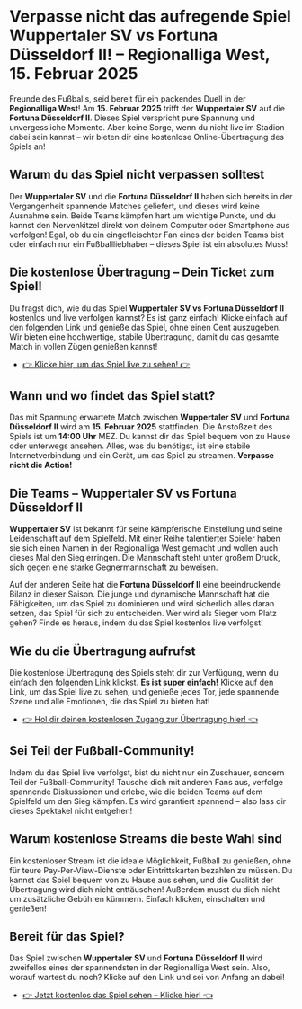 # Verpasse nicht das aufregende Spiel Wuppertaler SV vs Fortuna Düsseldorf II! – Regionalliga West, 15. Februar 2025

Freunde des Fußballs, seid bereit für ein packendes Duell in der **Regionalliga West**! Am **15. Februar 2025** trifft der **Wuppertaler SV** auf die **Fortuna Düsseldorf II**. Dieses Spiel verspricht pure Spannung und unvergessliche Momente. Aber keine Sorge, wenn du nicht live im Stadion dabei sein kannst – wir bieten dir eine kostenlose Online-Übertragung des Spiels an!

## Warum du das Spiel nicht verpassen solltest

Der **Wuppertaler SV** und die **Fortuna Düsseldorf II** haben sich bereits in der Vergangenheit spannende Matches geliefert, und dieses wird keine Ausnahme sein. Beide Teams kämpfen hart um wichtige Punkte, und du kannst den Nervenkitzel direkt von deinem Computer oder Smartphone aus verfolgen! Egal, ob du ein eingefleischter Fan eines der beiden Teams bist oder einfach nur ein Fußballliebhaber – dieses Spiel ist ein absolutes Muss!

## Die kostenlose Übertragung – Dein Ticket zum Spiel!

Du fragst dich, wie du das Spiel **Wuppertaler SV vs Fortuna Düsseldorf II** kostenlos und live verfolgen kannst? Es ist ganz einfach! Klicke einfach auf den folgenden Link und genieße das Spiel, ohne einen Cent auszugeben. Wir bieten eine hochwertige, stabile Übertragung, damit du das gesamte Match in vollen Zügen genießen kannst!

- [👉 Klicke hier, um das Spiel live zu sehen! 👉](https://tinyurl.com/livestreamfreeo?st=Wuppertaler+SV+vs+Fortuna+D%C3%BCsseldorf+II&si=ghc)

## Wann und wo findet das Spiel statt?

Das mit Spannung erwartete Match zwischen **Wuppertaler SV** und **Fortuna Düsseldorf II** wird am **15. Februar 2025** stattfinden. Die Anstoßzeit des Spiels ist um **14:00 Uhr** MEZ. Du kannst dir das Spiel bequem von zu Hause oder unterwegs ansehen. Alles, was du benötigst, ist eine stabile Internetverbindung und ein Gerät, um das Spiel zu streamen. **Verpasse nicht die Action!**

## Die Teams – Wuppertaler SV vs Fortuna Düsseldorf II

**Wuppertaler SV** ist bekannt für seine kämpferische Einstellung und seine Leidenschaft auf dem Spielfeld. Mit einer Reihe talentierter Spieler haben sie sich einen Namen in der Regionalliga West gemacht und wollen auch dieses Mal den Sieg erringen. Die Mannschaft steht unter großem Druck, sich gegen eine starke Gegnermannschaft zu beweisen.

Auf der anderen Seite hat die **Fortuna Düsseldorf II** eine beeindruckende Bilanz in dieser Saison. Die junge und dynamische Mannschaft hat die Fähigkeiten, um das Spiel zu dominieren und wird sicherlich alles daran setzen, das Spiel für sich zu entscheiden. Wer wird als Sieger vom Platz gehen? Finde es heraus, indem du das Spiel kostenlos live verfolgst!

## Wie du die Übertragung aufrufst

Die kostenlose Übertragung des Spiels steht dir zur Verfügung, wenn du einfach den folgenden Link klickst. **Es ist super einfach!** Klicke auf den Link, um das Spiel live zu sehen, und genieße jedes Tor, jede spannende Szene und alle Emotionen, die das Spiel zu bieten hat!

- [👉 Hol dir deinen kostenlosen Zugang zur Übertragung hier! 👈](https://tinyurl.com/livestreamfreeo?st=Wuppertaler+SV+vs+Fortuna+D%C3%BCsseldorf+II&si=ghc)

## Sei Teil der Fußball-Community!

Indem du das Spiel live verfolgst, bist du nicht nur ein Zuschauer, sondern Teil der Fußball-Community! Tausche dich mit anderen Fans aus, verfolge spannende Diskussionen und erlebe, wie die beiden Teams auf dem Spielfeld um den Sieg kämpfen. Es wird garantiert spannend – also lass dir dieses Spektakel nicht entgehen!

## Warum kostenlose Streams die beste Wahl sind

Ein kostenloser Stream ist die ideale Möglichkeit, Fußball zu genießen, ohne für teure Pay-Per-View-Dienste oder Eintrittskarten bezahlen zu müssen. Du kannst das Spiel bequem von zu Hause aus sehen, und die Qualität der Übertragung wird dich nicht enttäuschen! Außerdem musst du dich nicht um zusätzliche Gebühren kümmern. Einfach klicken, einschalten und genießen!

## Bereit für das Spiel?

Das Spiel zwischen **Wuppertaler SV** und **Fortuna Düsseldorf II** wird zweifellos eines der spannendsten in der Regionalliga West sein. Also, worauf wartest du noch? Klicke auf den Link und sei von Anfang an dabei!

- [👉 Jetzt kostenlos das Spiel sehen – Klicke hier! 👈](https://tinyurl.com/livestreamfreeo?st=Wuppertaler+SV+vs+Fortuna+D%C3%BCsseldorf+II&si=ghc)
